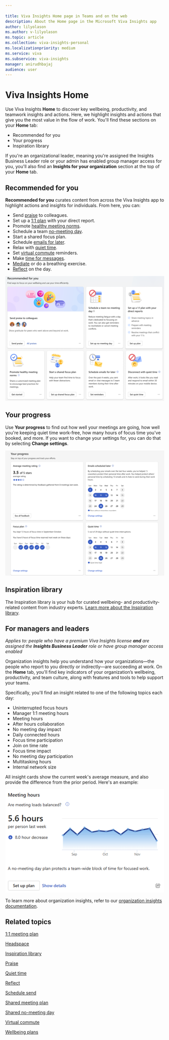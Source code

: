 ```yaml
---

title: Viva Insights Home page in Teams and on the web
description: About the Home page in the Microsoft Viva Insights app
author: lilyolason
ms.author: v-lilyolason
ms.topic: article
ms.collection: viva-insights-personal
ms.localizationpriority: medium 
ms.service: viva
ms.subservice: viva-insights
manager: anirudhbajaj
audience: user
---
```


# Viva Insights Home

Use Viva Insights **Home** to discover key wellbeing, productivity, and teamwork insights and actions. Here, we highlight insights and actions that give you the most value in the flow of work. You'll find these sections on your **Home** tab:

* Recommended for you
* Your progress
* Inspiration library

If you're an organizational leader, meaning you're assigned the Insights Business Leader role or your admin has enabled group manager access for you, you'll also find an **Insights for your organization** section at the top of your **Home** tab.

## Recommended for you

**Recommended for you** curates content from across the Viva Insights app to highlight actions and insights for individuals. From here, you can:

* Send [praise](praise.md) to colleagues.
* Set up a [1:1 plan](1-1-plan.md) with your direct report.
* Promote [healthy meeting norms](shared-meeting-plan.md).
* Schedule a team [no-meeting day](shared-no-meeting-day.md).
* Start a shared focus plan. <!--to create a doc-->
* Schedule [emails for later](../use/schedule-send.md).
* Relax with [quiet time](quiet-time.md).
* Set [virtual commute](virtual-commute.md) reminders.
* Make [time for messages](wellbeing-plans.md).
* [Mediate](headspace.md) or do a breathing exercise.
* [Reflect](reflect.md) on the day.

![Screenshot that shows the Viva Insights Home tab's Recommended for you section.](./Images/home-recommended.png)

## Your progress

Use **Your progress** to find out how well your meetings are going, how well you're keeping quiet time work-free, how many hours of focus time you've booked, and more. If you want to change your settings for, you can do that by selecting **Change settings**.

![progress](./images/home-progress.png)



## Inspiration library

The Inspiration library is your hub for curated wellbeing- and productivity-related content from industry experts. [Learn more about the Inspiration library](inspiration.md).

## For managers and leaders

*Applies to: people who have a premium Viva Insights license **and** are assigned the **Insights Business Leader** role or have group manager access enabled*

Organization insights help you understand how your organizations—the people who report to you directly or indirectly—are succeeding at work. On the **Home** tab, you'll find key indicators of your organization’s wellbeing, productivity, and team culture, along with features and tools to help support your teams. 

Specifically, you'll find an insight related to one of the following topics each day:

* Uninterrupted focus hours
* Manager 1:1 meeting hours
* Meeting hours
* After hours collaboration
* No meeting day impact
* Daily connected hours
* Focus time participation
* Join on time rate
* Focus time impact
* No meeting day participation
* Multitasking hours
* Internal network size


All insight cards show the current week's average measure, and also provide the difference from the prior period. Here's an example:

![Org insight example](./Images/home-org-insight-example.png)

To learn more about organization insights, refer to our [organization insights documentation](../../org-team-insights/org-insights.md).



## Related topics

[1:1 meeting plan](1-1-plan.md)

[Headspace](headspace.md)

[Inspiration library](inspiration.md)

[Praise](praise.md)

[Quiet time](quiet-time.md)

[Reflect](reflect.md)

[Schedule send](../use/schedule-send.md)

[Shared meeting plan](shared-meeting-plan.md)

[Shared no-meeting day](shared-no-meeting-day.md)

[Virtual commute](virtual-commute.md)

[Wellbeing plans](wellbeing-plans.md)

